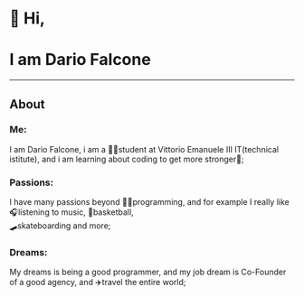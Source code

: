 # 👋 Hi, 
# I am Dario Falcone

---
## About

### Me:
I am Dario Falcone, i am a 🧑‍🎓student at Vittorio Emanuele III IT(technical istitute), and i am learning about coding to get more stronger💪;

### Passions: 
I have many passions beyond 👨‍💻programming, and for example I really like 🎧listening to music, 🏀basketball,           
🛹skateboarding and more;

### Dreams:
My dreams is being a good programmer, and my job dream is Co-Founder of a good agency, and ✈️travel the entire world;
